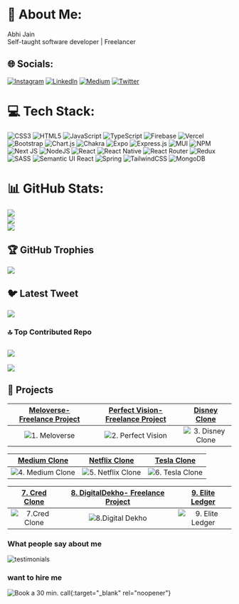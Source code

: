 # 💫 About Me:

Abhi Jain<br> Self-taught software developer | Freelancer

## 🌐 Socials:

[![Instagram](https://img.shields.io/badge/Instagram-%23E4405F.svg?logo=Instagram&logoColor=white)](https://instagram.com/abhijain1705) [![LinkedIn](https://img.shields.io/badge/LinkedIn-%230077B5.svg?logo=linkedin&logoColor=white)](https://linkedin.com/in/abhijain03/) [![Medium](https://img.shields.io/badge/Medium-12100E?logo=medium&logoColor=white)](https://medium.com/@@abhijain3002) [![Twitter](https://img.shields.io/badge/Twitter-%231DA1F2.svg?logo=Twitter&logoColor=white)](https://twitter.com/abhiwd)

# 💻 Tech Stack:

![CSS3](https://img.shields.io/badge/css3-%231572B6.svg?style=for-the-badge&logo=css3&logoColor=white) ![HTML5](https://img.shields.io/badge/html5-%23E34F26.svg?style=for-the-badge&logo=html5&logoColor=white) ![JavaScript](https://img.shields.io/badge/javascript-%23323330.svg?style=for-the-badge&logo=javascript&logoColor=%23F7DF1E) ![TypeScript](https://img.shields.io/badge/typescript-%23007ACC.svg?style=for-the-badge&logo=typescript&logoColor=white) ![Firebase](https://img.shields.io/badge/firebase-%23039BE5.svg?style=for-the-badge&logo=firebase) ![Vercel](https://img.shields.io/badge/vercel-%23000000.svg?style=for-the-badge&logo=vercel&logoColor=white) ![Bootstrap](https://img.shields.io/badge/bootstrap-%23563D7C.svg?style=for-the-badge&logo=bootstrap&logoColor=white) ![Chart.js](https://img.shields.io/badge/chart.js-F5788D.svg?style=for-the-badge&logo=chart.js&logoColor=white) ![Chakra](https://img.shields.io/badge/chakra-%234ED1C5.svg?style=for-the-badge&logo=chakraui&logoColor=white) ![Expo](https://img.shields.io/badge/expo-1C1E24?style=for-the-badge&logo=expo&logoColor=#D04A37) ![Express.js](https://img.shields.io/badge/express.js-%23404d59.svg?style=for-the-badge&logo=express&logoColor=%2361DAFB) ![MUI](https://img.shields.io/badge/MUI-%230081CB.svg?style=for-the-badge&logo=material-ui&logoColor=white) ![NPM](https://img.shields.io/badge/NPM-%23000000.svg?style=for-the-badge&logo=npm&logoColor=white) ![Next JS](https://img.shields.io/badge/Next-black?style=for-the-badge&logo=next.js&logoColor=white) ![NodeJS](https://img.shields.io/badge/node.js-6DA55F?style=for-the-badge&logo=node.js&logoColor=white) ![React](https://img.shields.io/badge/react-%2320232a.svg?style=for-the-badge&logo=react&logoColor=%2361DAFB) ![React Native](https://img.shields.io/badge/react_native-%2320232a.svg?style=for-the-badge&logo=react&logoColor=%2361DAFB) ![React Router](https://img.shields.io/badge/React_Router-CA4245?style=for-the-badge&logo=react-router&logoColor=white) ![Redux](https://img.shields.io/badge/redux-%23593d88.svg?style=for-the-badge&logo=redux&logoColor=white) ![SASS](https://img.shields.io/badge/SASS-hotpink.svg?style=for-the-badge&logo=SASS&logoColor=white) ![Semantic UI React](https://img.shields.io/badge/Semantic%20UI%20React-%2335BDB2.svg?style=for-the-badge&logo=SemanticUIReact&logoColor=white) ![Spring](https://img.shields.io/badge/spring-%236DB33F.svg?style=for-the-badge&logo=spring&logoColor=white) ![TailwindCSS](https://img.shields.io/badge/tailwindcss-%2338B2AC.svg?style=for-the-badge&logo=tailwind-css&logoColor=white) ![MongoDB](https://img.shields.io/badge/MongoDB-%234ea94b.svg?style=for-the-badge&logo=mongodb&logoColor=white)

# 📊 GitHub Stats:

![](https://github-readme-stats.vercel.app/api?username=abhijain1705&theme=dark&hide_border=false&include_all_commits=false&count_private=false)<br/>
![](https://github-readme-streak-stats.herokuapp.com/?user=abhijain1705&theme=dark&hide_border=false)<br/>
![](https://github-readme-stats.vercel.app/api/top-langs/?username=abhijain1705&theme=dark&hide_border=false&include_all_commits=false&count_private=false&layout=compact)

## 🏆 GitHub Trophies

![](https://github-profile-trophy.vercel.app/?username=abhijain1705&theme=juicyfresh&no-frame=false&no-bg=true&margin-w=4)

## 🐦 Latest Tweet

[![](https://gtce.itsvg.in/api?username=abhiwd)](https://github.com/VishwaGauravIn/github-twitter-card-embed)

### 🔝 Top Contributed Repo

## ![](https://github-contributor-stats.vercel.app/api?username=abhijain1705&limit=5&theme=dark&combine_all_yearly_contributions=true)

[![](https://visitcount.itsvg.in/api?id=abhijain1705&icon=0&color=0)](https://visitcount.itsvg.in)

<!-- Proudly created with GPRM ( https://gprm.itsvg.in ) -->

## 👷 Projects

[Meloverse- Freelance Project](https://www.meloverse.in/) |  [Perfect Vision- Freelance Project](https://www.perfectvision.ai/!) | [Disney Clone](https://disney-clone-seven-lyart.vercel.app/)
:-------------------------:|:-------------------------:|:-------------------------:
![1. Meloverse](https://github.com/abhijain1705/abhijain1705/assets/137091099/e330e416-95d2-4a88-83be-17a28ef827d3)  |  ![2. Perfect Vision](https://github.com/abhijain1705/abhijain1705/assets/137091099/b7dff902-cd54-4552-9527-04ac45588b0a) | ![3. Disney Clone](https://github.com/abhijain1705/abhijain1705/assets/137091099/1742086f-2915-414c-8eeb-aaacb2ec8cc6)

[Medium Clone](https://medium-clone-orcin-three.vercel.app/) |  [Netflix Clone](https://clone-netflix-orcin.vercel.app/) | [Tesla Clone](https://tesla-clone-ruby.vercel.app/)
:-------------------------:|:-------------------------:|:-------------------------:
![4. Medium Clone](https://github.com/abhijain1705/abhijain1705/assets/137091099/178e0e9c-d30c-4398-9388-9d111b325c1e)  |  ![5. Netflix Clone](https://github.com/abhijain1705/abhijain1705/assets/137091099/1d1f4b4c-0ad3-494e-9b05-e282599a3f72) | ![6. Tesla Clone](https://github.com/abhijain1705/abhijain1705/assets/137091099/fad820eb-09b8-4c9f-b80c-12e33f63d761)

[7. Cred Clone](https://cred-clone-alpha.vercel.app/) |  [8. DigitalDekho- Freelance Project](https://digital-dekho.vercel.app/) | [9. Elite Ledger](https://eliteledger.vercel.app/)
:-------------------------:|:-------------------------:|:-------------------------:
![7.Cred Clone](https://github.com/abhijain1705/abhijain1705/assets/137091099/61146ff0-6e01-48c6-94c9-d2f312bd7873)  |  ![8.Digital Dekho](https://github.com/abhijain1705/abhijain1705/assets/137091099/7a95a568-a0f4-4482-9572-0303957044ac) | ![9. Elite Ledger](https://github.com/abhijain1705/abhijain1705/assets/137091099/885a3a6b-a61f-48fc-916a-eb4d4b827631)


### What people say about me
![testimonials](https://github.com/abhijain1705/abhijain1705/assets/137091099/0098badd-64d3-4318-9d88-d8116162bfdf)


### want to hire me
![Book a 30 min. call](https://calendly.com/abhijain3002){:target="_blank" rel="noopener"}
